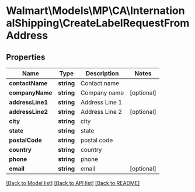 # Walmart\Models\MP\CA\InternationalShipping\CreateLabelRequestFromAddress

## Properties

Name | Type | Description | Notes
------------ | ------------- | ------------- | -------------
**contactName** | **string** | Contact name |
**companyName** | **string** | Company name | [optional]
**addressLine1** | **string** | Address Line 1 |
**addressLine2** | **string** | Address Line 2 | [optional]
**city** | **string** | city |
**state** | **string** | state |
**postalCode** | **string** | postal code |
**country** | **string** | country |
**phone** | **string** | phone |
**email** | **string** | email | [optional]


[[Back to Model list]](./) [[Back to API list]](../../../../../README.md#supported-apis) [[Back to README]](../../../../../README.md)

